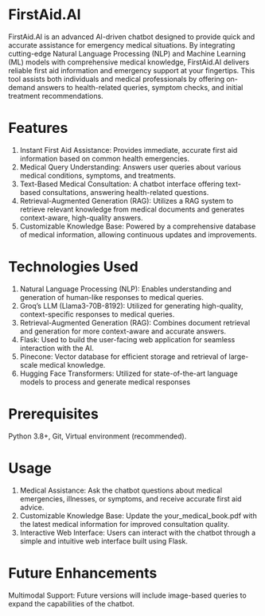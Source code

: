 # FirstAid.AI
FirstAid.AI is an advanced AI-driven chatbot designed to provide quick and accurate assistance for emergency medical situations. By integrating cutting-edge Natural Language Processing (NLP) and Machine Learning (ML) models with comprehensive medical knowledge, FirstAid.AI delivers reliable first aid information and emergency support at your fingertips. This tool assists both individuals and medical professionals by offering on-demand answers to health-related queries, symptom checks, and initial treatment recommendations.

# Features
1. Instant First Aid Assistance: Provides immediate, accurate first aid information based on common health emergencies.
2. Medical Query Understanding: Answers user queries about various medical conditions, symptoms, and treatments.
3. Text-Based Medical Consultation: A chatbot interface offering text-based consultations, answering health-related questions.
4. Retrieval-Augmented Generation (RAG): Utilizes a RAG system to retrieve relevant knowledge from medical documents and generates context-aware, high-quality answers.
5. Customizable Knowledge Base: Powered by a comprehensive database of medical information, allowing continuous updates and improvements.

# Technologies Used
1. Natural Language Processing (NLP): Enables understanding and generation of human-like responses to medical queries.
2. Groq’s LLM (Llama3-70B-8192): Utilized for generating high-quality, context-specific responses to medical queries.
3. Retrieval-Augmented Generation (RAG): Combines document retrieval and generation for more context-aware and accurate answers.
4. Flask: Used to build the user-facing web application for seamless interaction with the AI.
5. Pinecone: Vector database for efficient storage and retrieval of large-scale medical knowledge.
6. Hugging Face Transformers: Utilized for state-of-the-art language models to process and generate medical responses

# Prerequisites
Python 3.8+,
 Git,
 Virtual environment (recommended).

# Usage
1. Medical Assistance: Ask the chatbot questions about medical emergencies, illnesses, or symptoms, and receive accurate first aid advice.
2. Customizable Knowledge Base: Update the your_medical_book.pdf with the latest medical information for improved consultation quality.
3. Interactive Web Interface: Users can interact with the chatbot through a simple and intuitive web interface built using Flask.

# Future Enhancements
Multimodal Support: Future versions will include image-based queries to expand the capabilities of the chatbot.
